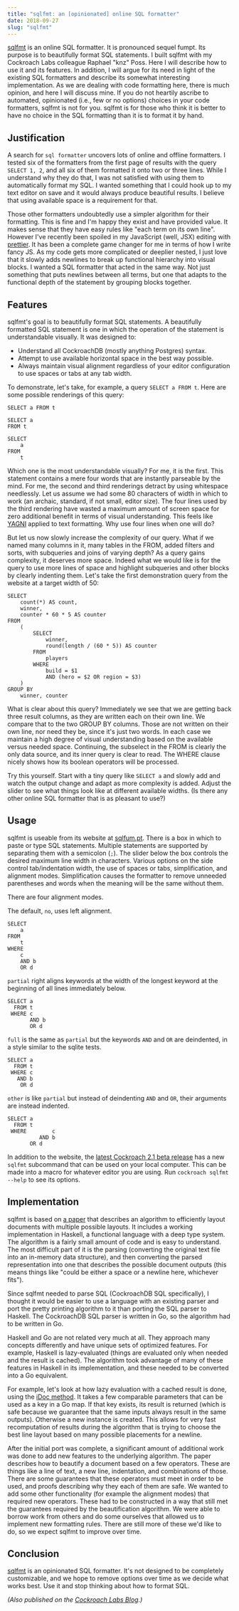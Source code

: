 ```yaml
---
title: "sqlfmt: an [opinionated] online SQL formatter"
date: 2018-09-27
slug: "sqlfmt"
---
```


[sqlfmt](https://sqlfum.pt) is an online SQL formatter. It is pronounced sequel fumpt. Its purpose is to beautifully format SQL statements. I built sqlfmt with my Cockroach Labs colleague Raphael "knz" Poss. Here I will describe how to use it and its features. In addition, I will argue for its need in light of the existing SQL formatters and describe its somewhat interesting implementation. As we are dealing with code formatting here, there is much opinion, and here I will discuss mine. If you do not heartily ascribe to automated, opinionated (i.e., few or no options) choices in your code formatters, sqlfmt is not for you. sqlfmt is for those who think it is better to have no choice in the SQL formatting than it is to format it by hand.

## Justification

A search for `sql formatter` uncovers lots of online and offline formatters. I tested six of the formatters from the first page of results with the query `SELECT 1, 2`, and all six of them formatted it onto two or three lines. While I understand why they do that, I was not satisfied with using them to automatically format my SQL. I wanted something that I could hook up to my text editor on save and it would always produce beautiful results. I believe that using available space is a requirement for that.

Those other formatters undoubtedly use a simpler algorithm for their formatting. This is fine and I'm happy they exist and have provided value. It makes sense that they have easy rules like "each term on its own line". However I've recently been spoiled in my JavaScript (well, JSX) editing with [prettier](https://prettier.io/). It has been a complete game changer for me in terms of how I write fancy JS. As my code gets more complicated or deeplier nested, I just love that it slowly adds newlines to break up functional hierarchy into visual blocks. I wanted a SQL formatter that acted in the same way. Not just something that puts newlines between all terms, but one that adapts to the functional depth of the statement by grouping blocks together.

## Features

sqlfmt's goal is to beautifully format SQL statements. A beautifully formatted SQL statement is one in which the operation of the statement is understandable visually. It was designed to:

- Understand all CockroachDB (mostly anything Postgres) syntax.
- Attempt to use available horizontal space in the best way possible.
- Always maintain visual alignment regardless of your editor configuration to use spaces or tabs at any tab width.

To demonstrate, let's take, for example, a query `SELECT a FROM t`. Here are some possible renderings of this query:

```
SELECT a FROM t
```

```
SELECT a
FROM t
```

```
SELECT
	a
FROM
	t
```

Which one is the most understandable visually? For me, it is the first. This statement contains a mere four words that are instantly parseable by the mind. For me, the second and third renderings detract by using whitespace needlessly. Let us assume we had some 80 characters of width in which to work (an archaic, standard, if not small, editor size). The four lines used by the third rendering have wasted a maximum amount of screen space for zero additional benefit in terms of visual understanding. This feels like [YAGNI](https://en.wikipedia.org/wiki/You_aren%27t_gonna_need_it) applied to text formatting. Why use four lines when one will do?

But let us now slowly increase the complexity of our query. What if we named many columns in it, many tables in the FROM, added filters and sorts, with subqueries and joins of varying depth? As a query gains complexity, it deserves more space. Indeed what we would like is for the query to use more lines of space and highlight subqueries and other blocks by clearly indenting them. Let's take the first demonstration query from the website at a target width of 50:

```
SELECT
	count(*) AS count,
	winner,
	counter * 60 * 5 AS counter
FROM
	(
		SELECT
			winner,
			round(length / (60 * 5)) AS counter
		FROM
			players
		WHERE
			build = $1
			AND (hero = $2 OR region = $3)
	)
GROUP BY
	winner, counter
```

What is clear about this query? Immediately we see that we are getting back three result columns, as they are written each on their own line. We compare that to the two GROUP BY columns. Those are not written on their own line, nor need they be, since it's just two words. In each case we maintain a high degree of visual understanding based on the available versus needed space. Continuing, the subselect in the FROM is clearly the only data source, and its inner query is clear to read. The WHERE clause nicely shows how its boolean operators will be processed.

Try this yourself. Start with a tiny query like `SELECT a` and slowly add and watch the output change and adapt as more complexity is added. Adjust the slider to see what things look like at different available widths. (Is there any other online SQL formatter that is as pleasant to use?)

## Usage

sqlfmt is useable from its website at [sqlfum.pt](https://sqlfum.pt). There is a box in which to paste or type SQL statements. Multiple statements are supported by separating them with a semicolon (`;`). The slider below the box controls the desired maximum line width in characters. Various options on the side control tab/indentation width, the use of spaces or tabs, simplification, and alignment modes. Simplification causes the formatter to remove unneeded parentheses and words when the meaning will be the same without them.

There are four alignment modes.

The default, `no`, uses left alignment.

```
SELECT
    a
FROM
    t
WHERE
    c
    AND b
    OR d
```

`partial` right aligns keywords at the width of the longest keyword at the beginning of all lines immediately below.

```
SELECT a
  FROM t
 WHERE c
       AND b
       OR d
```

`full` is the same as `partial` but the keywords `AND` and `OR` are deindented, in a style similar to the sqlite tests.

```
SELECT a
  FROM t
 WHERE c
   AND b
    OR d
```


`other` is like `partial` but instead of deindenting `AND` and `OR`, their arguments are instead indented.

```
SELECT a
  FROM t
 WHERE        c
          AND b
       OR d
```

In addition to the website, the [latest Cockroach 2.1 beta  release](https://www.cockroachlabs.com/docs/releases/v2.1.0-beta.20180924.html) has a new `sqlfmt` subcommand that can be used on your local computer. This can be made into a macro for whatever editor you are using. Run `cockroach sqlfmt --help` to see its options.

## Implementation

sqlfmt is based on [a paper](http://homepages.inf.ed.ac.uk/wadler/papers/prettier/prettier.pdf) that describes an algorithm to efficiently layout documents with multiple possible layouts. It includes a working implementation in Haskell, a functional language with a deep type system. The algorithm is a fairly small amount of code and is easy to understand. The most difficult part of it is the parsing (converting the original text file into an in-memory data structure), and then converting the parsed representation into one that describes the possible document outputs (this means things like "could be either a space or a newline here, whichever fits").

Since sqlfmt needed to parse SQL (CockroachDB SQL specifically), I thought it would be easier to use a language with an existing parser and port the pretty printing algorithm to it than porting the SQL parser to Haskell. The CockroachDB SQL parser is written in Go, so the algorithm had to be written in Go.

Haskell and Go are not related very much at all. They approach many concepts differently and have unique sets of optimized features. For example, Haskell is lazy-evaluated (things are evaluated only when needed and the result is cached). The algorithm took advantage of many of these features in Haskell in its implementation, and these needed to be converted into a Go equivalent.

For example, let's look at how lazy evaluation with a cached result is done, using the [iDoc method](https://github.com/cockroachdb/cockroach/blob/cbe3d10fd28f7a1a1025028b9f840e2f6e437133/pkg/util/pretty/pretty.go#L185). It takes a few comparable parameters that can be used as a key in a Go map. If that key exists, its result is returned (which is safe because we guarantee that the same inputs always result in the same outputs). Otherwise a new instance is created. This allows for very fast recomputation of results during the algorithm that is trying to choose the best line layout based on many possible placements for a newline.

After the initial port was complete, a significant amount of additional work was done to add new features to the underlying algorithm. The paper describes how to beautify a document based on a few operators. These are things like a line of text, a new line, indentation, and combinations of those. There are some guarantees that these operators must meet in order to be used, and proofs describing why they each of them are safe. We wanted to add some other functionality (for example the alignment modes) that required new operators. These had to be constructed in a way that still met the guarantees required by the beautification algorithm. We were able to borrow work from others and do some ourselves that allowed us to implement new formatting rules. There are still more of these we'd like to do, so we expect sqlfmt to improve over time.

## Conclusion

[sqlfmt](https://sqlfum.pt/) is an opinionated SQL formatter. It's not designed to be completely customizable, and we hope to remove options over time as we decide what works best. Use it and stop thinking about how to format SQL.

_(Also published on the [Cockroach Labs Blog](https://www.cockroachlabs.com/blog/sql-fmt-online-sql-formatter/).)_
